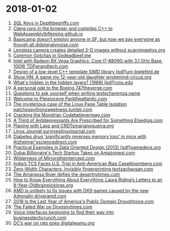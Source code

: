 # 2018-01-02
1. [SQL Keys in Depthbegriffs.com](https://begriffs.com/posts/2018-01-01-sql-keys-in-depth.html)
2. [Clang runs in the browser and compiles C++ to WebAssemblytbfleming.github.io](https://tbfleming.github.io/cib/)
3. [Basecamp doesn’t employ anyone in SF, but now we pay everyone as though all didsignalvnoise.com](https://m.signalvnoise.com/basecamp-doesnt-employ-anyone-in-san-francisco-but-now-we-pay-everyone-as-though-all-did-3ee87013cfc2)
4. [Lensless camera creates detailed 3-D images without scanningphys.org](https://phys.org/news/2017-12-lensless-camera-d-images-scanning.html)
5. [Common Gotchas in Godeadbeef.me](https://deadbeef.me/2018/01/go-gotchas)
6. [Intel with Radeon RX Vega Graphics: Core I7-8809G with 3.1 GHz Base, 100W TDPanandtech.com](https://www.anandtech.com/show/12207/intel-with-radeon-rx-vega-graphics-core-i78809g-with-31-ghz-base-100w-target-tdp-overclockable)
7. [Design of a low-level C++ template SIMD library [pdf]uni-bielefeld.de](https://www.ti.uni-bielefeld.de/downloads/publications/templateSIMD.pdf)
8. [Show HN: A game my 12-year-old daughter wrotemind-circus.org](http://www.mind-circus.org)
9. [What's hidden in the hidden layers? (1989) [pdf]cmu.edu](https://www.cs.cmu.edu/~dst/pubs/byte-hiddenlayer-1989.pdf)
10. [A personal ode to the Boeing 747theverge.com](https://www.theverge.com/2018/1/1/16820772/boeing-747-airplane-aviation)
11. [Questions to ask yourself when writing testscharemza.name](https://charemza.name/blog/posts/methodologies/testing/questions-to-ask-yourself-when-writing-tests/)
12. [Welcome to Pleistocene Parktheatlantic.com](https://www.theatlantic.com/magazine/archive/2017/04/pleistocene-park/517779/?single_page=true)
13. [The mysterious case of the Linux Page Table Isolation patchespythonsweetness.tumblr.com](http://pythonsweetness.tumblr.com/post/169166980422/the-mysterious-case-of-the-linux-page-table)
14. [Cracking the Mondrian Codebelievermag.com](https://logger.believermag.com/post/cracking-the-mondrian-code)
15. [A Third of Antidepressants Are Prescribed for Something Elsedigg.com](http://digg.com/2017/off-label-antidepressants)
16. [Playing with Lasp and CRDTsmarianoguerra.org](http://marianoguerra.org/posts/playing-with-lasp-and-crdts/)
17. [Linux Journal surviveslinuxjournal.com](http://linuxjournal.com/content/happy-new-year-linux-journal-alive)
18. [Diabetes drug 'significantly reverses memory loss' in mice with Alzheimer'ssciencedirect.com](http://www.sciencedirect.com/science/article/pii/S0006899317304596?via%3Dihub)
19. [Practical Examples in Data Oriented Design (2013) [pdf]gamedevs.org](http://gamedevs.org/uploads/practical-examples-in-data-oriented-design.pdf)
20. [Dubai Billionaire's Tech Startup Takes on Amazonwsj.com](https://www.wsj.com/articles/dubai-billionaires-tech-startup-takes-on-amazon-1514480803)
21. [Wilderness of Mirrorstheintercept.com](https://theintercept.com/2018/01/01/the-complex-legacy-of-cia-counterintelligence-chief-james-angleton/)
22. [India’s TCS Faces U.S. Trial in Anti-American Bias Casebloomberg.com](https://www.bloomberg.com/news/articles/2017-12-27/india-s-tcs-faces-u-s-trial-in-anti-american-bias-case)
23. [Zero-Width Characters: Invisibly fingerprinting textzachaysan.com](https://www.zachaysan.com/writing/2017-12-30-zero-width-characters)
24. [The Amargosa River defies the desertnytimes.com](https://www.nytimes.com/2017/12/18/science/amargosa-death-valley-mojave-pupfish.html)
25. [How to Know Everything About Everything: Laura Riding’s Letters to an 8-Year-Oldbrainpickings.org](https://www.brainpickings.org/2017/02/20/laura-riding-four-unposted-letters-to-catherine/)
26. [AMD is unlikely to fix issues with DX9 games caused by the new Adrenalin driveramd.com](https://community.amd.com/message/2839053#comment-2839053)
27. [2018 Is the Last Year of America's Public Domain Droughtvice.com](https://motherboard.vice.com/en_us/article/xw4gwd/public-domain-drought)
28. [The Failed War on Drugsnytimes.com](https://www.nytimes.com/2017/12/31/opinion/failed-war-on-drugs.html)
29. [Voice interfaces beginning to find their way into businesstechcrunch.com](https://techcrunch.com/2017/12/31/voice-interfaces-beginning-to-find-their-way-into-business/)
30. [DC’s war on rats goes digitalwamu.org](https://wamu.org/story/17/12/18/d-c-s-war-rats-goes-digital/)